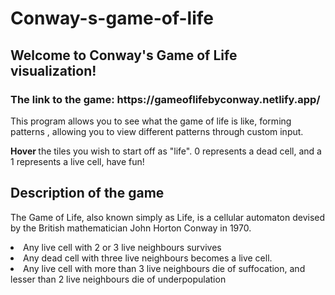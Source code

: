 # Conway-s-game-of-life

<h2> Welcome to Conway's Game of Life visualization! </h2>


<h3> The link to the game: https://gameoflifebyconway.netlify.app/ </h3>
<p>This program allows you to see what the game of life is like, forming patterns , allowing you to view different patterns through custom input.</p>

<p><b>Hover </b>the tiles you wish to start off as "life". 0 represents a dead cell, and a 1 represents a live cell, have fun! </p>

<h2>Description of the game</h2>

<p> The Game of Life, also known simply as Life, is a cellular automaton devised by the British mathematician John Horton Conway in 1970.
 
  <li> Any live cell with 2 or 3 live neighbours survives </li>
  <li> Any dead cell with three live neighbours becomes a live cell. </li>
  <li> Any live cell with more than 3 live neighbours die of suffocation, and lesser than 2 live neighbours die of underpopulation</li>
</p>
